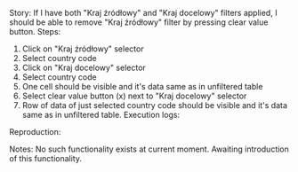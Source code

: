 Story:
If I have both "Kraj źródłowy" and "Kraj docelowy" filters applied, I should be able to remove "Kraj źródłowy" filter by pressing clear value button.
Steps:
1. Click on "Kraj źródłowy" selector
2. Select country code
3. Click on "Kraj docelowy" selector
2. Select country code
4. One cell should be visible and it's data same as in unfiltered table
5. Select clear value button (x) next to "Kraj docelowy" selector
7. Row of data of just selected country code should be visible and it's data same as in unfiltered table.
Execution logs:

Reproduction:

Notes:
No such functionality exists at current moment. Awaiting introduction of this functionality.
